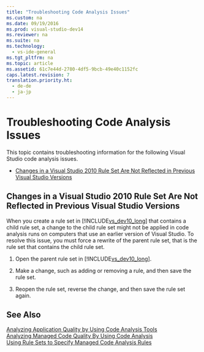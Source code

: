 ```yaml
---
title: "Troubleshooting Code Analysis Issues"
ms.custom: na
ms.date: 09/19/2016
ms.prod: visual-studio-dev14
ms.reviewer: na
ms.suite: na
ms.technology: 
  - vs-ide-general
ms.tgt_pltfrm: na
ms.topic: article
ms.assetid: 61c7e44d-2780-4df5-9bcb-49e40c1152fc
caps.latest.revision: 7
translation.priority.ht: 
  - de-de
  - ja-jp
---
```

# Troubleshooting Code Analysis Issues
This topic contains troubleshooting information for the following Visual Studio code analysis issues.  
  
-   [Changes in a Visual Studio 2010 Rule Set Are Not Reflected in Previous Visual Studio Versions](#ChildRuleSetChangesInPreviousVersions)  
  
##  <a name="ChildRuleSetChangesInPreviousVersions"></a> Changes in a Visual Studio 2010 Rule Set Are Not Reflected in Previous Visual Studio Versions  
 When you create a rule set in [!INCLUDE[vs_dev10_long](../vs140/includes/vs_dev10_long_md.md)] that contains a child rule set, a change to the child rule set might not be applied in code analysis runs on computers that use an earlier version of Visual Studio. To resolve this issue, you must force a rewrite of the parent rule set, that is the rule set that contains the child rule set.  
  
1.  Open the parent rule set in [!INCLUDE[vs_dev10_long](../vs140/includes/vs_dev10_long_md.md)].  
  
2.  Make a change, such as adding or removing a rule, and then save the rule set.  
  
3.  Reopen the rule set, reverse the change, and then save the rule set again.  
  
## See Also  
 [Analyzing Application Quality by Using Code Analysis Tools](../vs140/Analyzing-Application-Quality-by-Using-Code-Analysis-Tools.md)   
 [Analyzing Managed Code Quality By Using Code Analysis](../vs140/Analyzing-Managed-Code-Quality-by-Using-Code-Analysis.md)   
 [Using Rule Sets to Specify Managed Code Analysis Rules](../vs140/Using-Rule-Sets-to-Group-Code-Analysis-Rules.md)